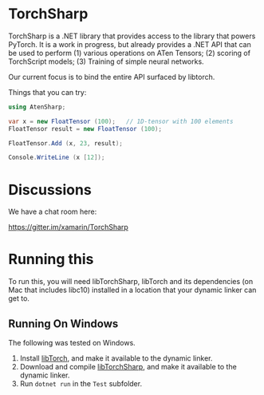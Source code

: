 TorchSharp
==========

TorchSharp is a .NET library that provides access to the library that powers
PyTorch.  It is a work in progress, but already provides a .NET API that can
be used to perform (1) various operations on ATen Tensors; (2) scoring of 
TorchScript models; (3) Training of simple neural networks.

Our current focus is to bind the entire API surfaced by libtorch.

Things that you can try:

```csharp
using AtenSharp;

var x = new FloatTensor (100);   // 1D-tensor with 100 elements
FloatTensor result = new FloatTensor (100);

FloatTensor.Add (x, 23, result);

Console.WriteLine (x [12]);
```

Discussions
===========

We have a chat room here:

https://gitter.im/xamarin/TorchSharp

Running this
============
To run this, you will need libTorchSharp, libTorch and its dependencies (on Mac that
includes libc10) installed in a location that your dynamic linker can
get to.


Running On Windows
-----------------------------

The following was tested on Windows.

  1. Install [libTorch](https://pytorch.org/), and make it available to the
     dynamic linker.
  2. Download and compile [libTorchSharp](https://github.com/interesaaat/LibTorchSharp/), and make it available to the
     dynamic linker.
  3. Run `dotnet run` in the `Test` subfolder.
